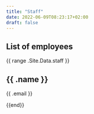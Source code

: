 ```yaml
---
title: "Staff"
date: 2022-06-09T08:23:17+02:00
draft: false
---
```




## List of employees


{{ range .Site.Data.staff }}
	<h2>{{ .name }}</h2>
	<p>{{ .email }}</p>
{{end}}
